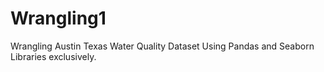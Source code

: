 # Wrangling1
Wrangling Austin Texas Water Quality Dataset Using Pandas and Seaborn Libraries exclusively.
